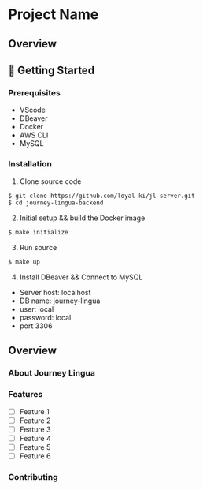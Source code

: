 # Project Name

## Overview

## 🎉 Getting Started
### Prerequisites

- VScode
- DBeaver
- Docker
- AWS CLI
- MySQL

### Installation

1. Clone source code
```bash
$ git clone https://github.com/loyal-ki/jl-server.git
$ cd journey-lingua-backend
```

2. Initial setup && build the Docker image
```bash
$ make initialize
```

3. Run source
```bash
$ make up
```

4. Install DBeaver && Connect to MySQL
- Server host: localhost
- DB name: journey-lingua
- user: local
- password: local
- port 3306

## Overview 

### About Journey Lingua

### Features

- [ ] Feature 1
- [ ] Feature 2
- [ ] Feature 3
- [ ] Feature 4
- [ ] Feature 5
- [ ] Feature 6

### Contributing

